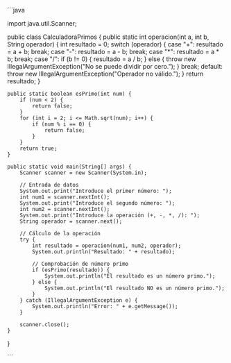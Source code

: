 ´´´java

import java.util.Scanner;

public class CalculadoraPrimos {
    public static int operacion(int a, int b, String operador) {
        int resultado = 0;
        switch (operador) {
            case "+":
                resultado = a + b;
                break;
            case "-":
                resultado = a - b;
                break;
            case "*":
                resultado = a * b;
                break;
            case "/":
                if (b != 0) {
                    resultado = a / b;
                } else {
                    throw new IllegalArgumentException("No se puede dividir por cero.");
                }
                break;
            default:
                throw new IllegalArgumentException("Operador no válido.");
        }
        return resultado;
    }

    public static boolean esPrimo(int num) {
        if (num < 2) {
            return false;
        }
        for (int i = 2; i <= Math.sqrt(num); i++) {
            if (num % i == 0) {
                return false;
            }
        }
        return true;
    }

    public static void main(String[] args) {
        Scanner scanner = new Scanner(System.in);

        // Entrada de datos
        System.out.print("Introduce el primer número: ");
        int num1 = scanner.nextInt();
        System.out.print("Introduce el segundo número: ");
        int num2 = scanner.nextInt();
        System.out.print("Introduce la operación (+, -, *, /): ");
        String operador = scanner.next();

        // Cálculo de la operación
        try {
            int resultado = operacion(num1, num2, operador);
            System.out.println("Resultado: " + resultado);
            
            // Comprobación de número primo
            if (esPrimo(resultado)) {
                System.out.println("El resultado es un número primo.");
            } else {
                System.out.println("El resultado NO es un número primo.");
            }
        } catch (IllegalArgumentException e) {
            System.out.println("Error: " + e.getMessage());
        }

        scanner.close();
    }
}

´´´
